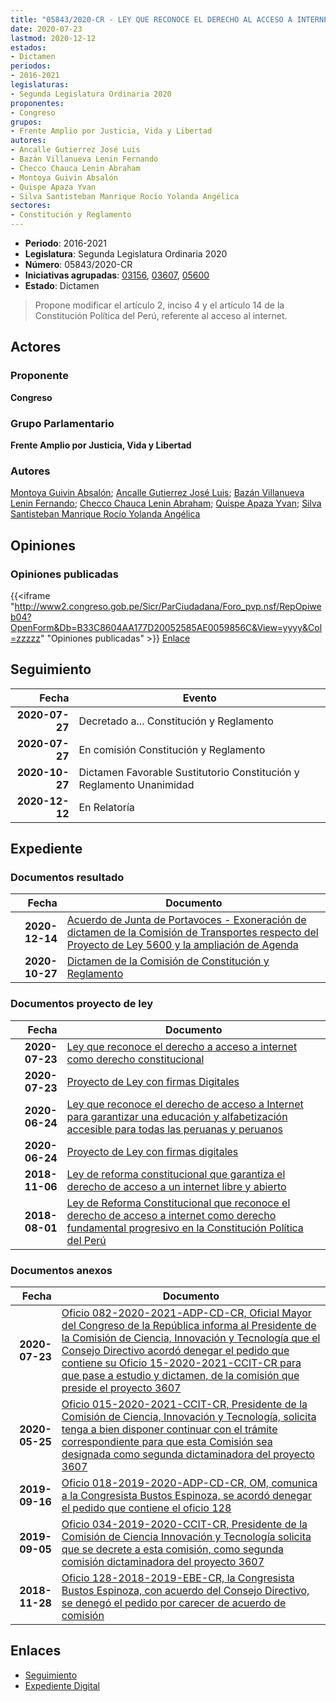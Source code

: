 ```yaml
---
title: "05843/2020-CR - LEY QUE RECONOCE EL DERECHO AL ACCESO A INTERNET COMO DERECHO CONSTITUCIONAL"
date: 2020-07-23
lastmod: 2020-12-12
estados:
- Dictamen
periodos:
- 2016-2021
legislaturas:
- Segunda Legislatura Ordinaria 2020
proponentes:
- Congreso
grupos:
- Frente Amplio por Justicia, Vida y Libertad
autores:
- Ancalle Gutierrez José Luis
- Bazán Villanueva Lenin Fernando
- Checco Chauca Lenin Abraham
- Montoya Guivin Absalón
- Quispe Apaza Yvan
- Silva Santisteban Manrique Rocío Yolanda Angélica
sectores:
- Constitución y Reglamento
---
```

- **Periodo**: 2016-2021
- **Legislatura**: Segunda Legislatura Ordinaria 2020
- **Número**: 05843/2020-CR
- **Iniciativas agrupadas**: [03156](../../03100/03156), [03607](../../03600/03607), [05600](../../05600/05600)
- **Estado**: Dictamen

> Propone modificar el artículo 2, inciso 4 y el artículo 14 de la Constitución Política del Perú, referente al acceso al internet.


## Actores

### Proponente

**Congreso**

### Grupo Parlamentario

**Frente Amplio por Justicia, Vida y Libertad**

### Autores

[Montoya Guivin Absalón](mailto:mailto:amontoya@congreso.gob.pe); [Ancalle Gutierrez José Luis](mailto:mailto:jancalle@congreso.gob.pe); [Bazán Villanueva Lenin Fernando](mailto:mailto:lbazan@congreso.gob.pe); [Checco Chauca Lenin Abraham](mailto:mailto:lchecco@congreso.gob.pe); [Quispe Apaza Yvan](mailto:mailto:mquispes@congreso.gob.pe); [Silva Santisteban Manrique Rocío Yolanda Angélica](mailto:mailto:rsilvas@congreso.gob.pe)

## Opiniones

### Opiniones publicadas

{{<iframe "http://www2.congreso.gob.pe/Sicr/ParCiudadana/Foro_pvp.nsf/RepOpiweb04?OpenForm&Db=B33C8604AA177D20052585AE0059856C&View=yyyy&Col=zzzzz" "Opiniones publicadas" >}}
[Enlace](http://www2.congreso.gob.pe/Sicr/ParCiudadana/Foro_pvp.nsf/RepOpiweb04?OpenForm&Db=B33C8604AA177D20052585AE0059856C&View=yyyy&Col=zzzzz)


## Seguimiento

| Fecha | Evento |
|------:|--------|
| **2020-07-27** | Decretado a... Constitución y Reglamento |
| **2020-07-27** | En comisión Constitución y Reglamento |
| **2020-10-27** | Dictamen Favorable Sustitutorio Constitución y Reglamento Unanimidad |
| **2020-12-12** | En Relatoría |

## Expediente

### Documentos resultado

| Fecha | Documento |
|------:|-----------|
| **2020-12-14** | [Acuerdo de Junta de Portavoces - Exoneración de dictamen de la Comisión de Transportes respecto del Proyecto de Ley 5600 y la ampliación de Agenda](http://www.leyes.congreso.gob.pe/Documentos/2016_2021/Acuerdos/Junta_Portavoces/AJP03156-20201214.pdf) |
| **2020-10-27** | [Dictamen de la Comisión de Constitución y Reglamento](http://www.leyes.congreso.gob.pe/Documentos/2016_2021/Dictamenes/Proyectos_de_Ley/03156DC04MAY20201027.pdf) |

### Documentos proyecto de ley

| Fecha | Documento |
|------:|-----------|
| **2020-07-23** | [Ley que reconoce el derecho a acceso a internet como derecho constitucional](http://www.leyes.congreso.gob.pe/Documentos/2016_2021/Proyectos_de_Ley_y_de_Resoluciones_Legislativas/PL05843-20200723.pdf) |
| **2020-07-23** | [Proyecto de Ley con firmas Digitales](http://www.leyes.congreso.gob.pe/Documentos/2016_2021/Proyectos_de_Ley_y_de_Resoluciones_Legislativas/Proyectos_Firmas_digitales/PL05843.pdf) |
| **2020-06-24** | [Ley que reconoce el derecho de acceso a Internet para garantizar una educación y alfabetización accesible para todas las peruanas y peruanos](http://www.leyes.congreso.gob.pe/Documentos/2016_2021/Proyectos_de_Ley_y_de_Resoluciones_Legislativas/PL05600-20200624.pdf) |
| **2020-06-24** | [Proyecto de Ley con firmas digitales](http://www.leyes.congreso.gob.pe/Documentos/2016_2021/Proyectos_de_Ley_y_de_Resoluciones_Legislativas/Proyectos_Firmas_digitales/PL05600.pdf) |
| **2018-11-06** | [Ley de reforma constitucional que garantiza el derecho de acceso a un internet libre y abierto](http://www.leyes.congreso.gob.pe/Documentos/2016_2021/Proyectos_de_Ley_y_de_Resoluciones_Legislativas/PL0360720181106.pdf) |
| **2018-08-01** | [Ley de Reforma Constitucional que reconoce el derecho de acceso a internet como derecho fundamental progresivo en la Constitución Política del Perú](http://www.leyes.congreso.gob.pe/Documentos/2016_2021/Proyectos_de_Ley_y_de_Resoluciones_Legislativas/PL0315620180801.pdf) |

### Documentos anexos

| Fecha | Documento |
|------:|-----------|
| **2020-07-23** | [Oficio 082-2020-2021-ADP-CD-CR, Oficial Mayor del Congreso de la República informa al Presidente de la Comisión de Ciencia, Innovación y Tecnología que el Consejo Directivo acordó denegar el pedido que contiene su Oficio 15-2020-2021-CCIT-CR para que pase a estudio y dictamen, de la comisión que preside el proyecto 3607](http://www.leyes.congreso.gob.pe/Documentos/2016_2021/Oficios/Oficialia_Mayor/OFICIO-082-2020-2021-ADP-CD-CR.pdf) |
| **2020-05-25** | [Oficio 015-2020-2021-CCIT-CR, Presidente de la Comisión de Ciencia, Innovación y Tecnología, solicita tenga a bien disponer continuar con el trámite correspondiente para que esta Comisión sea designada como segunda dictaminadora del proyecto 3607](http://www.leyes.congreso.gob.pe/Documentos/2016_2021/Consejo_Directivo/Documentos_de_Congresistas/OFICIO-015-2020-2021-CCIT-CR.pdf) |
| **2019-09-16** | [Oficio 018-2019-2020-ADP-CD-CR, OM, comunica a la Congresista Bustos Espinoza, se acordó denegar el pedido que contiene el oficio 128](http://www.leyes.congreso.gob.pe/Documentos/2016_2021/Oficios/Oficialia_Mayor/OFICIO-018-2019-2020-ADP-CD-CR.pdf) |
| **2019-09-05** | [Oficio 034-2019-2020-CCIT-CR, Presidente de la Comisión de Ciencia Innovación y Tecnología solicita que se decrete a esta comisión, como segunda comisión dictaminadora del proyecto 3607](http://www.leyes.congreso.gob.pe/Documentos/2016_2021/Oficios/Comisiones_Ordinarias/OFICIO-034-2019-2020-CCIT-CR.pdf) |
| **2018-11-28** | [Oficio 128-2018-2019-EBE-CR, la Congresista Bustos Espinoza, con acuerdo del Consejo Directivo, se denegó el pedido por carecer de acuerdo de comisión](http://www.leyes.congreso.gob.pe/Documentos/2016_2021/Consejo_Directivo/Pedidos_Pase_a_Comision/OFICIO-128-2018-EBE-CR.pdf) |

## Enlaces

- [Seguimiento](http://www2.congreso.gob.pe/Sicr/TraDocEstProc/CLProLey2016.nsf/f7fff46988ca05b1052578e100829cc7/2c963a4c7b76e292052585ae0079f3f6?OpenDocument)
- [Expediente Digital](http://www2.congreso.gob.pe/Sicr/TraDocEstProc/Expvirt_2011.nsf/visbusqptramdoc1621/05843?opendocument)

